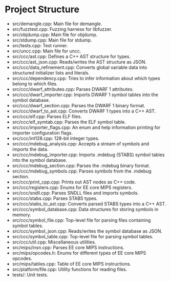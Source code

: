 # Project Structure

- src/demangle.cpp: Main file for demangle.
- src/fuzztest.cpp: Fuzzing harness for libfuzzer.
- src/objdump.cpp: Main file for objdump.
- src/stdump.cpp: Main file for stdump.
- src/tests.cpp: Test runner.
- src/uncc.cpp: Main file for uncc.
- src/ccc/ast.cpp: Defines a C++ AST structure for types.
- src/ccc/ast_json.cpp: Reads/writes the AST structure as JSON.
- src/ccc/data_refinement.cpp: Converts global variable data into structured initializer lists and literals.
- src/ccc/dependency.cpp: Tries to infer information about which types belong to which files.
- src/ccc/dwarf_attributes.cpp: Parses DWARF 1 attributes.
- src/ccc/dwarf_importer.cpp: Imports DWARF 1 symbol tables into the symbol database.
- src/ccc/dwarf_section.cpp: Parses the DWARF 1 binary format.
- src/ccc/dwarf_to_ast.cpp: Converts DWARF 1 types into a C++ AST.
- src/ccc/elf.cpp: Parses ELF files.
- src/ccc/elf_symtab.cpp: Parses the ELF symbol table.
- src/ccc/importer_flags.cpp: An enum and help information printing for importer configuration flags.
- src/ccc/int128.cpp: 128-bit integer types.
- src/ccc/mdebug_analysis.cpp: Accepts a stream of symbols and imports the data.
- src/ccc/mdebug_importer.cpp: Imports .mdebug (STABS) symbol tables into the symbol database.
- src/ccc/mdebug_section.cpp: Parses the .mdebug binary format.
- src/ccc/mdebug_symbols.cpp: Parses symbols from the .mdebug section.
- src/ccc/print_cpp.cpp: Prints out AST nodes as C++ code.
- src/ccc/registers.cpp: Enums for EE core MIPS registers.
- src/ccc/sndll.cpp: Parses SNDLL files and imports symbols.
- src/ccc/stabs.cpp: Parses STABS types.
- src/ccc/stabs_to_ast.cpp: Converts parsed STABS types into a C++ AST.
- src/ccc/symbol_database.cpp: Data structures for storing symbols in memory.
- src/ccc/symbol_file.cpp: Top-level file for parsing files containing symbol tables.
- src/ccc/symbol_json.cpp: Reads/writes the symbol database as JSON.
- src/ccc/symbol_table.cpp: Top-level file for parsing symbol tables.
- src/ccc/util.cpp: Miscellaneous utilities.
- src/mips/insn.cpp: Parses EE core MIPS instructions.
- src/mips/opcodes.h: Enums for different types of EE core MIPS opcodes.
- src/mips/tables.cpp: Table of EE core MIPS instructions.
- src/platform/file.cpp: Utility functions for reading files.
- tests/: Unit tests.
